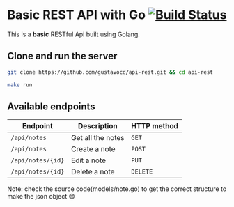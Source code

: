 # Basic REST API with Go [![Build Status](https://travis-ci.com/gustavocd/api-rest.svg?branch=master)](https://travis-ci.com/gustavocd/api-rest)

This is a **basic** RESTful Api built using Golang.

## Clone and run the server

```bash
git clone https://github.com/gustavocd/api-rest.git && cd api-rest
```

```bash
make run
```

## Available endpoints

| Endpoint          | Description       | HTTP method |
|-------------------|-------------------|-------------|
| `/api/notes`      | Get all the notes | `GET`       |
| `/api/notes`      | Create a note     | `POST`      |
| `/api/notes/{id}` | Edit a note       | `PUT`       |
| `/api/notes/{id}` | Delete a note     | `DELETE`    |
 
 Note: check the source code(models/note.go) to get the correct structure to make the json object :smile:

